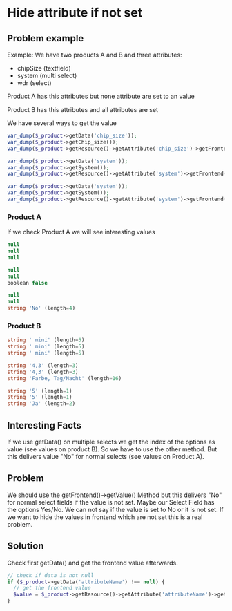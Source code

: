 # Hide attribute if not set

## Problem example

Example: We have two products A and B and three attributes:

* chipSize (textfield)
* system (multi select)
* wdr (select)

Product A has this attributes but none attribute are set to an value

Product B has this attributes and all attributes are set

We have several ways to get the value

```php
var_dump($_product->getData('chip_size'));
var_dump($_product->getChip_size());
var_dump($_product->getResource()->getAttribute('chip_size')->getFrontend()->getValue($_product));

var_dump($_product->getData('system'));
var_dump($_product->getSystem());
var_dump($_product->getResource()->getAttribute('system')->getFrontend()->getValue($_product));

var_dump($_product->getData('system'));
var_dump($_product->getSystem());
var_dump($_product->getResource()->getAttribute('system')->getFrontend()->getValue($_product));
```

### Product A

If we check Product A we will see interesting values

```php
null
null
null

null
null
boolean false

null
null
string 'No' (length=4)
```

### Product B

```php
string ' mini' (length=5)
string ' mini' (length=5)
string ' mini' (length=5)

string '4,3' (length=3)
string '4,3' (length=3)
string 'Farbe, Tag/Nacht' (length=16)

string '5' (length=1)
string '5' (length=1)
string 'Ja' (length=2)
```

## Interesting Facts

If we use getData() on multiple selects we get the index of the options as value (see values on product B). So we have to use the other method. But this delivers value "No" for normal selects (see values on Product A).

## Problem

We should use the getFrontend()->getValue() Method but this delivers "No" for normal select fields if the value is not set. Maybe our Select Field has the options Yes/No. We can not say if the value is set to No or it is not set. If we want to hide the values in frontend which are not set this is a real problem.

## Solution

Check first getData() and get the frontend value afterwards.

```php
// check if data is not null
if ($_product->getData('attributeName') !== null) {
  // get the frontend value
  $value = $_product->getResource()->getAttribute('attributeName')->getFrontend()->getValue($_product);
}
```
